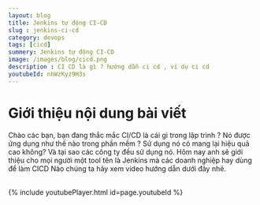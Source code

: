 ```yaml
---
layout: blog
title: Jenkins tự động CI-CD
slug : jenkins-ci-cd
category: devops
tags: [cicd]
summery: Jenkins tự động CI-CD   
image: /images/blog/cicd.png
description : CI CD là gì ? hướng dẫn ci cd , ví dụ ci cd
youtubeId: nhWzKyz9H3s
---
```


# **Giới thiệu nội dung bài viết**

Chào các bạn, bạn đang thắc mắc CI/CD là cái gì trong lập trình ? Nó được ứng dụng như thế nào trong phần mềm ? Sử dụng nó có mang lại
hiệu quả cao không? Và tại sao các công ty đều sử dụng nó. Hôm nay anh sẽ giới thiệu cho mọi người một tool tên là Jenkins mà các doanh
nghiệp hay dùng để làm CICD
Nào chúng ta hãy xem video hướng dẫn dưới đây nhé.

<br>
{% include youtubePlayer.html id=page.youtubeId %}
